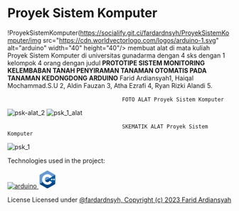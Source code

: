 # Proyek Sistem Komputer
!ProyekSistemKomputer(https://socialify.git.ci/fardardnsyh/ProyekSistemKomputer/img src="https://cdn.worldvectorlogo.com/logos/arduino-1.svg" alt="arduino" width="40" height="40"/> </a>
membuat alat di mata kuliah Proyek Sistem Komputer di universitas gunadarma dengan 4 sks dengan 1 kelompok 4 orang dengan judul **PROTOTIPE SISTEM MONITORING KELEMBABAN TANAH PENYIRAMAN TANAMAN OTOMATIS PADA TANAMAN KEDONGDONG ARDUINO** 
Farid Ardiansyah1, Haiqal Mochammad.S.U 2, Aldin Fauzan 3, Atha Ezrafi 4, Ryan Rizki Alandi 5.

                                        FOTO ALAT Proyek Sistem Komputer
![psk-alat_2](https://github.com/fardardnsyh/ProyekSistemKomputer/assets/145440594/5bc77e0e-d6e8-48cb-a41b-2b0885ed3ea4)
![psk_1_alat](https://github.com/fardardnsyh/ProyekSistemKomputer/assets/145440594/9c01a3ec-5faf-4d64-9592-77e91eb15936)

                                        SKEMATIK ALAT Proyek Sistem Komputer
![psk_1](https://github.com/fardardnsyh/ProyekSistemKomputer/assets/145440594/bb8c83d9-a80e-4c0b-9206-13822da72712)


                                                           

Technologies used in the project:
<p align="left"> <a href="https://www.arduino.cc/" target="blank" rel="noreferrer"> <img src="https://cdn.worldvectorlogo.com/logos/arduino-1.svg" alt="arduino" width="40" height="40"/> </a> <a 
href="https://www.w3schools.com/cpp/" target="_blank" rel="noreferrer"> <img src="https://raw.githubusercontent.com/devicons/devicon/master/icons/cplusplus/cplusplus-original.svg" alt="cplusplus" width="40" height="40"/> </a> </p>

License
Licensed under [@fardardnsyh, Copyright (c) 2023 Farid Ardiansyah](./LICENSE)
